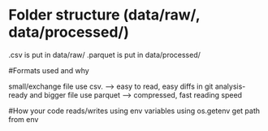 # Folder structure (data/raw/, data/processed/)
.csv is put in data/raw/
.parquet is put in data/processed/

#Formats used and why

small/exchange file use csv. —> easy to read, easy diffs in git
analysis-ready and bigger file use parquet —> compressed, fast reading speed

#How your code reads/writes using env variables
using os.getenv get path from env

